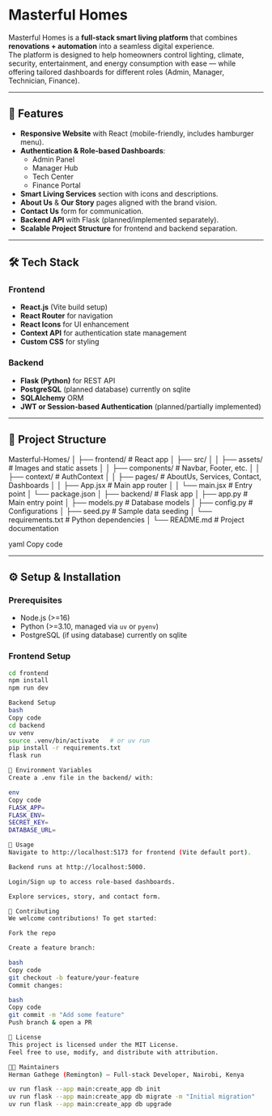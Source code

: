 # Masterful Homes

Masterful Homes is a **full-stack smart living platform** that combines **renovations + automation** into a seamless digital experience.  
The platform is designed to help homeowners control lighting, climate, security, entertainment, and energy consumption with ease — while offering tailored dashboards for different roles (Admin, Manager, Technician, Finance).

---

## 🚀 Features

- **Responsive Website** with React (mobile-friendly, includes hamburger menu).
- **Authentication & Role-based Dashboards**:
  - Admin Panel
  - Manager Hub
  - Tech Center
  - Finance Portal
- **Smart Living Services** section with icons and descriptions.
- **About Us** & **Our Story** pages aligned with the brand vision.
- **Contact Us** form for communication.
- **Backend API** with Flask (planned/implemented separately).
- **Scalable Project Structure** for frontend and backend separation.

---

## 🛠️ Tech Stack

### Frontend
- **React.js** (Vite build setup)
- **React Router** for navigation
- **React Icons** for UI enhancement
- **Context API** for authentication state management
- **Custom CSS** for styling

### Backend
- **Flask (Python)** for REST API
- **PostgreSQL** (planned database) currently on sqlite
- **SQLAlchemy** ORM
- **JWT or Session-based Authentication** (planned/partially implemented)

---

## 📂 Project Structure

Masterful-Homes/
│
├── frontend/ # React app
│ ├── src/
│ │ ├── assets/ # Images and static assets
│ │ ├── components/ # Navbar, Footer, etc.
│ │ ├── context/ # AuthContext
│ │ ├── pages/ # AboutUs, Services, Contact, Dashboards
│ │ ├── App.jsx # Main app router
│ │ └── main.jsx # Entry point
│ └── package.json
│
├── backend/ # Flask app
│ ├── app.py # Main entry point
│ ├── models.py # Database models
│ ├── config.py # Configurations
│ ├── seed.py # Sample data seeding
│ └── requirements.txt # Python dependencies
│
└── README.md # Project documentation

yaml
Copy code

---

## ⚙️ Setup & Installation

### Prerequisites
- Node.js (>=16)
- Python (>=3.10, managed via `uv` or `pyenv`)
- PostgreSQL (if using database) currently on sqlite

### Frontend Setup
```bash
cd frontend
npm install
npm run dev

Backend Setup
bash
Copy code
cd backend
uv venv
source .venv/bin/activate   # or uv run
pip install -r requirements.txt
flask run

🔑 Environment Variables
Create a .env file in the backend/ with:

env
Copy code
FLASK_APP=
FLASK_ENV=
SECRET_KEY=
DATABASE_URL=

📖 Usage
Navigate to http://localhost:5173 for frontend (Vite default port).

Backend runs at http://localhost:5000.

Login/Sign up to access role-based dashboards.

Explore services, story, and contact form.

🤝 Contributing
We welcome contributions! To get started:

Fork the repo

Create a feature branch:

bash
Copy code
git checkout -b feature/your-feature
Commit changes:

bash
Copy code
git commit -m "Add some feature"
Push branch & open a PR

📜 License
This project is licensed under the MIT License.
Feel free to use, modify, and distribute with attribution.

👨‍💻 Maintainers
Herman Gathege (Remington) – Full-stack Developer, Nairobi, Kenya

uv run flask --app main:create_app db init
uv run flask --app main:create_app db migrate -m "Initial migration"
uv run flask --app main:create_app db upgrade
